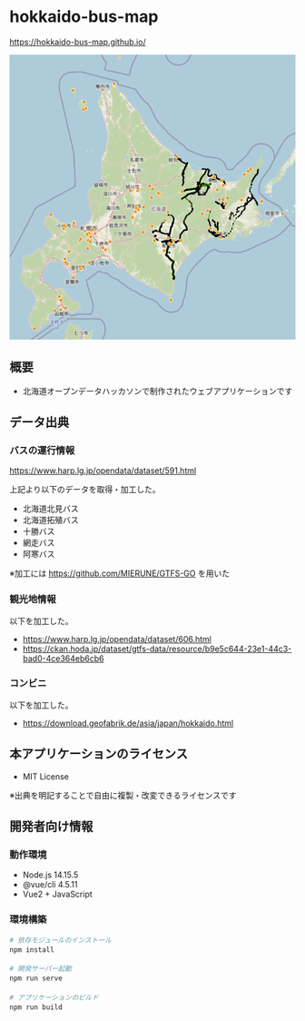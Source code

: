 # hokkaido-bus-map

https://hokkaido-bus-map.github.io/

<img src='ss.png'>

## 概要

-   北海道オープンデータハッカソンで制作されたウェブアプリケーションです

## データ出典

### バスの運行情報

https://www.harp.lg.jp/opendata/dataset/591.html

上記より以下のデータを取得・加工した。

-   北海道北見バス
-   北海道拓殖バス
-   十勝バス
-   網走バス
-   阿寒バス

※加工には https://github.com/MIERUNE/GTFS-GO を用いた

### 観光地情報

以下を加工した。

-   https://www.harp.lg.jp/opendata/dataset/606.html
-   https://ckan.hoda.jp/dataset/gtfs-data/resource/b9e5c644-23e1-44c3-bad0-4ce364eb6cb6

### コンビニ

以下を加工した。

-   https://download.geofabrik.de/asia/japan/hokkaido.html

## 本アプリケーションのライセンス

-   MIT License

※出典を明記することで自由に複製・改変できるライセンスです

## 開発者向け情報

### 動作環境

-   Node.js 14.15.5
-   @vue/cli 4.5.11
-   Vue2 + JavaScript

### 環境構築

```sh
# 依存モジュールのインストール
npm install

# 開発サーバー起動
npm run serve

# アプリケーションのビルド
npm run build
```
